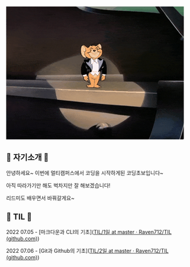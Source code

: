 ![제리](Readme.assets/제리.gif)

## 🐧 자기소개 🐧

안녕하세요~ 이번에 멀티캠퍼스에서 코딩을 시작하게된 코딩초보입니다~

아직 따라가기만 해도 벅차지만 잘 해보겠습니다!

리드미도 배우면서 바꿔갈게요~



## 🐶 TIL 🐶

2022 07.05 - [마크다운과 CLI의 기초]([TIL/1일 at master · Raven712/TIL (github.com)](https://github.com/Raven712/TIL/tree/master/1일))

2022 07.06 - [Git과 Github의 기초]([TIL/2일 at master · Raven712/TIL (github.com)](https://github.com/Raven712/TIL/tree/master/2일))